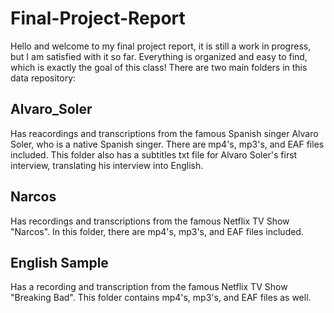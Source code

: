 # Final-Project-Report
Hello and welcome to my final project report, it is still a work in progress, but I am satisfied with it so far. Everything is organized and easy to find, which is exactly the goal of this class!
There are two main folders in this data repository:
## Alvaro_Soler
Has reacordings and transcriptions from the famous Spanish singer Alvaro Soler, who is a native Spanish singer. There are mp4's, mp3's, and EAF files included. This folder also has a subtitles txt file for Alvaro Soler's first interview, translating his interview into English.
## Narcos
Has recordings and transcriptions from the famous Netflix TV Show "Narcos". In this folder, there are mp4's, mp3's, and EAF files included.
## English Sample
Has a recording and transcription from the famous Netflix TV Show "Breaking Bad". This folder contains mp4's, mp3's, and EAF files as well.
